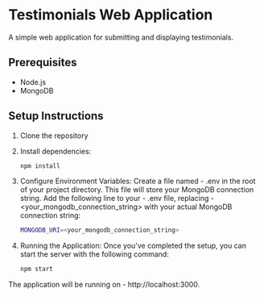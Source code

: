 # Testimonials Web Application

A simple web application for submitting and displaying testimonials.

## Prerequisites

- Node.js
- MongoDB

## Setup Instructions

1. Clone the repository
2. Install dependencies:
   ```bash
   npm install
   ```
3. Configure Environment Variables:
Create a file named - .env in the root of your project directory. This file will store your MongoDB connection string.
Add the following line to your - .env file, replacing - <your_mongodb_connection_string> with your actual MongoDB connection string:
   ```bash
   MONGODB_URI=<your_mongodb_connection_string>
   ```

4. Running the Application:
Once you've completed the setup, you can start the server with the following command:
   ```bash
   npm start
   ```
The application will be running on - http://localhost:3000.
